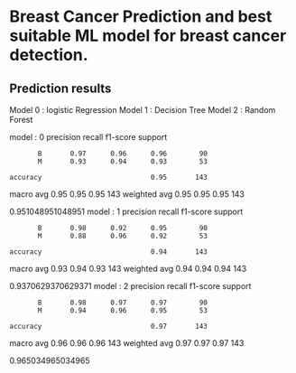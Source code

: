 # Breast Cancer Prediction and best suitable ML model for breast cancer detection.


## Prediction results
Model 0 : logistic Regression 
Model 1 : Decision Tree
Model 2 : Random Forest


model : 0
              precision    recall  f1-score   support

           B       0.97      0.96      0.96        90
           M       0.93      0.94      0.93        53

    accuracy                           0.95       143
   macro avg       0.95      0.95      0.95       143
weighted avg       0.95      0.95      0.95       143

0.951048951048951
model : 1
              precision    recall  f1-score   support

           B       0.98      0.92      0.95        90
           M       0.88      0.96      0.92        53

    accuracy                           0.94       143
   macro avg       0.93      0.94      0.93       143
weighted avg       0.94      0.94      0.94       143

0.9370629370629371
model : 2
              precision    recall  f1-score   support

           B       0.98      0.97      0.97        90
           M       0.94      0.96      0.95        53

    accuracy                           0.97       143
   macro avg       0.96      0.96      0.96       143
weighted avg       0.97      0.97      0.97       143

0.965034965034965
